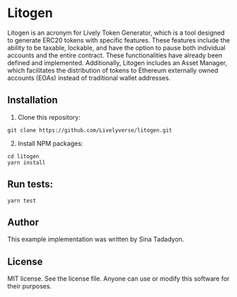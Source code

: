 # Litogen
Litogen is an acronym for Lively Token Generator, which is a tool designed to generate ERC20 tokens with specific features. 
These features include the ability to be taxable, lockable, and have the option to pause both individual accounts and 
the entire contract. These functionalities have already been defined and implemented. Additionally, Litogen includes 
an Asset Manager, which facilitates the distribution of tokens to Ethereum externally owned accounts (EOAs) 
instead of traditional wallet addresses.


## Installation
1. Clone this repository:
```console
git clone https://github.com/Livelyverse/litogen.git 
```

2. Install NPM packages:
```console
cd litogen
yarn install
``` 

## Run tests:
```console
yarn test
```


## Author

This example implementation was written by Sina Tadadyon.


## License

MIT license. See the license file.
Anyone can use or modify this software for their purposes.
